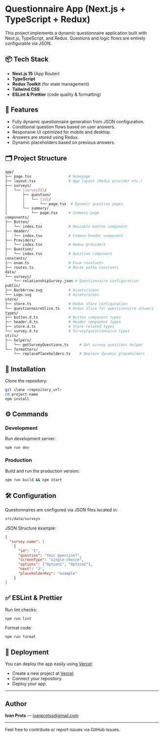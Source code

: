 # Questionnaire App (Next.js + TypeScript + Redux)

This project implements a dynamic questionnaire application built with Next.js, TypeScript, and Redux. Questions and logic flows are entirely configurable via JSON.

## 📦 Tech Stack

- **Next.js 15** (App Router)
- **TypeScript**
- **Redux Toolkit** (for state management)
- **Tailwind CSS**
- **ESLint & Prettier** (code quality & formatting)

## 🚀 Features

- Fully dynamic questionnaire generation from JSON configuration.
- Conditional question flows based on user answers.
- Responsive UI optimized for mobile and desktop.
- Answers are stored using Redux.
- Dynamic placeholders based on previous answers.

## 🗂️ Project Structure

```bash
app/
├── page.tsx                 # Homepage
├── layout.tsx               # App layout (Redux provider etc.)
├── surveys/
│   └── [surveyId]/
│       ├── question/
│       │   └── [id]/
│       │       └── page.tsx  # Dynamic question pages
│       └── summary/
│           └── page.tsx     # Summary page
components/
├── Button/
│   └── index.tsx            # Reusable button component
├── Header/
│   └── index.tsx            # Common header component
├── Providers/
│   └── index.tsx            # Redux providers
├── Question/
│   └── index.tsx            # Question component
constants/
├── enum.ts                  # Enum constants
├── routes.ts                # Route paths constants
data/
└── surveys/
    └── relationshipSurvey.json # Questionnaire configuration
public/
├── BackArrow.svg            # Assets/icons
└── Logo.svg                 # Assets/icons
store/
├── store.ts                 # Redux store configuration
└── questionnaireSlice.ts    # Redux slice for questionnaire answers
types/
├── button.d.ts              # Button component types
├── header.d.ts              # Header component types
├── store.d.ts               # Store-related types
└── survey.d.ts              # Survey/questionnaire types
utils/
├── helpers/
│   └── getSurveyQuestions.ts     # Get survey questions helper
└── formatters/
    └── replacePlaceholders.ts    # Replace dynamic placeholders


```

## 🚀 Installation

Clone the repository:

```bash
git clone <repository_url>
cd project-name
npm install
```

## ⚙️ Commands

### Development

Run development server:

```bash
npm run dev
```

### Production

Build and run the production version:

```bash
npm run build && npm start
```

## 🛠️ Configuration

Questionnaires are configured via JSON files located in:

```bash
src/data/surveys
```

JSON Structure example:

```json
{
  "survey-name": [
    {
      "id": "1",
      "question": "Your question?",
      "screenType": "single-choice",
      "options": ["Option1", "Option2"],
      "next": "2",
      "placeholderKey": "example"
    }
]
```

## ✅ ESLint & Prettier

Run lint checks:

```bash
npm run lint
```

Format code:

```bash
npm run format
```

## 🚀 Deployment

You can deploy the app easily using [Vercel](https://vercel.com/):

- Create a new project at [Vercel](https://vercel.com).
- Connect your repository.
- Deploy your app.

---

## Author

**Ivan Prots** — [ivanprotss@gmail.com](mailto:ivanprotss@gmail.com)

---

Feel free to contribute or report issues via GitHub issues.

